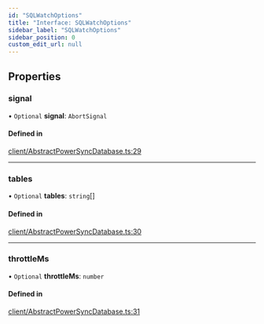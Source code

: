 ```yaml
---
id: "SQLWatchOptions"
title: "Interface: SQLWatchOptions"
sidebar_label: "SQLWatchOptions"
sidebar_position: 0
custom_edit_url: null
---
```


## Properties

### signal

• `Optional` **signal**: `AbortSignal`

#### Defined in

[client/AbstractPowerSyncDatabase.ts:29](https://github.com/powersync-ja/powersync-react-native-sdk/blob/65a3c12/packages/powersync-sdk-common/src/client/AbstractPowerSyncDatabase.ts#L29)

___

### tables

• `Optional` **tables**: `string`[]

#### Defined in

[client/AbstractPowerSyncDatabase.ts:30](https://github.com/powersync-ja/powersync-react-native-sdk/blob/65a3c12/packages/powersync-sdk-common/src/client/AbstractPowerSyncDatabase.ts#L30)

___

### throttleMs

• `Optional` **throttleMs**: `number`

#### Defined in

[client/AbstractPowerSyncDatabase.ts:31](https://github.com/powersync-ja/powersync-react-native-sdk/blob/65a3c12/packages/powersync-sdk-common/src/client/AbstractPowerSyncDatabase.ts#L31)
